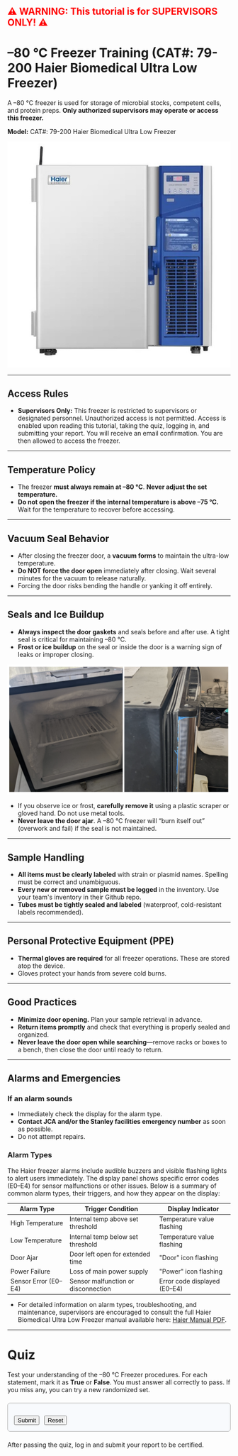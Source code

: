 <span style="color: red; font-size: 1.5em; font-weight: bold;">
&#9888;&#65039; WARNING: This tutorial is for SUPERVISORS ONLY! &#9888;&#65039;
</span>

# –80 °C Freezer Training (CAT#: 79-200 Haier Biomedical Ultra Low Freezer)

 A –80 °C freezer is used for storage of microbial stocks, competent cells, and protein preps. **Only authorized supervisors may operate or access this freezer.**

**Model:** CAT#: 79-200 Haier Biomedical Ultra Low Freezer

![Haier minus 80 freezer](../images/Haier_minus_80.jpeg)

---

## Access Rules

- **Supervisors Only:** This freezer is restricted to supervisors or designated personnel. Unauthorized access is not permitted. Access is enabled upon reading this tutorial, taking the quiz, logging in, and submitting your report. You will receive an email confirmation. You are then allowed to access the freezer.

---

## Temperature Policy

- The freezer **must always remain at –80 °C**. **Never adjust the set temperature.**
- **Do not open the freezer if the internal temperature is above –75 °C.** Wait for the temperature to recover before accessing.

---

## Vacuum Seal Behavior

- After closing the freezer door, a **vacuum forms** to maintain the ultra-low temperature.
- **Do NOT force the door open** immediately after closing. Wait several minutes for the vacuum to release naturally.
- Forcing the door risks bending the handle or yanking it off entirely.

---

## Seals and Ice Buildup

- **Always inspect the door gaskets** and seals before and after use. A tight seal is critical for maintaining –80 °C.
- **Frost or ice buildup** on the seal or inside the door is a warning sign of leaks or improper closing.

![Example of ice/frost buildup](../images/iced_up_freezer.png)

- If you observe ice or frost, **carefully remove it** using a plastic scraper or gloved hand. Do not use metal tools.
- **Never leave the door ajar**. A –80 °C freezer will “burn itself out” (overwork and fail) if the seal is not maintained.

---

## Sample Handling

- **All items must be clearly labeled** with strain or plasmid names. Spelling must be correct and unambiguous.
- **Every new or removed sample must be logged** in the inventory. Use your team's inventory in their Github repo.
- **Tubes must be tightly sealed and labeled** (waterproof, cold-resistant labels recommended).

---

## Personal Protective Equipment (PPE)

- **Thermal gloves are required** for all freezer operations. These are stored atop the device.
- Gloves protect your hands from severe cold burns.

---

## Good Practices

- **Minimize door opening.** Plan your sample retrieval in advance.
- **Return items promptly** and check that everything is properly sealed and organized.
- **Never leave the door open while searching**—remove racks or boxes to a bench, then close the door until ready to return.

---

## Alarms and Emergencies
### If an alarm sounds

- Immediately check the display for the alarm type.
- **Contact JCA and/or the Stanley facilities emergency number** as soon as possible.
- Do not attempt repairs.

### Alarm Types
The Haier freezer alarms include audible buzzers and visible flashing lights to alert users immediately. The display panel shows specific error codes (E0–E4) for sensor malfunctions or other issues. Below is a summary of common alarm types, their triggers, and how they appear on the display:

| Alarm Type         | Trigger Condition                 | Display Indicator            |
|--------------------|---------------------------------|-----------------------------|
| High Temperature   | Internal temp above set threshold | Temperature value flashing  |
| Low Temperature    | Internal temp below set threshold | Temperature value flashing  |
| Door Ajar          | Door left open for extended time  | "Door" icon flashing        |
| Power Failure      | Loss of main power supply         | "Power" icon flashing       |
| Sensor Error (E0–E4) | Sensor malfunction or disconnection | Error code displayed (E0–E4) |

- For detailed information on alarm types, troubleshooting, and maintenance, supervisors are encouraged to consult the full Haier Biomedical Ultra Low Freezer manual available here: [Haier Manual PDF](https://geneseesci.asset.akeneo.cloud/Technical_Documents/media/1362.pdf).


---

# Quiz

Test your understanding of the –80 °C Freezer procedures. For each statement, mark it as **True** or **False**. You must answer all correctly to pass. If you miss any, you can try a new randomized set.

<div id="minus80_quiz_container" style="border: 1px solid #aaa; border-radius: 6px; padding: 1em; margin: 1.5em 0; background: #f8fafd;">
  <form id="minus80_quiz_form">
    <div id="minus80_quiz_questions"></div>
    <div style="margin-top: 1em;">
      <button id="minus80_submit_btn" type="submit">Submit</button>
      <button id="minus80_reset_btn" type="button" style="margin-left: 0.5em;">Reset</button>
      <span id="minus80_status" role="status" aria-live="polite" style="margin-left: 1em;"></span>
    </div>
  </form>
</div>

<script>
(function() {
  const topics = [
    // 1. Purpose and use
    [
      {text: "The –80 °C freezer is used for storing microbial stocks, competent cells, and protein preparations.", answer: true},
      {text: "The –80 °C freezer is intended for storing food and beverages.", answer: false},
      {text: "Only biological samples should be stored in the –80 °C freezer.", answer: true},
      {text: "It is acceptable to store gloves inside the –80 °C freezer.", answer: false}
    ],
    // 2. Supervisors only
    [
      {text: "Only supervisors or designated personnel are allowed to operate or access the –80 °C freezer.", answer: true},
      {text: "Any lab member may access the –80 °C freezer without restriction.", answer: false},
      {text: "Unauthorized access to the –80 °C freezer is not permitted.", answer: true}
    ],
    // 3. Temperature policy and –75°C access limit
    [
      {text: "You must not open the freezer if the internal temperature is above –75 °C.", answer: true},
      {text: "It is safe to open the freezer at any temperature.", answer: false},
      {text: "Only open the freezer if the display shows –75 °C or colder.", answer: true},
      {text: "You may adjust the set temperature if the freezer is too cold.", answer: false}
    ],
    // 4. Vacuum seal behavior
    [
      {text: "A vacuum forms after closing the freezer door, so you should wait a few minutes before reopening.", answer: true},
      {text: "It is safe to force the freezer door open immediately after closing it.", answer: false},
      {text: "Forcing the freezer door open can damage the handle.", answer: true},
      {text: "The vacuum seal helps maintain the ultra-low temperature.", answer: true}
    ],
    // 5. Gasket and ice handling
    [
      {text: "Always inspect the door gaskets and seals before and after use.", answer: true},
      {text: "Ice or frost buildup on the seal is a warning sign of leaks.", answer: true},
      {text: "If you see frost, remove it carefully with a plastic scraper or gloved hand.", answer: true},
      {text: "Metal tools are recommended for removing ice from the freezer.", answer: false}
    ],
    // 6. Sample labeling and GitHub inventory
    [
      {text: "All samples must be clearly labeled with correct and unambiguous names.", answer: true},
      {text: "You do not need to log new or removed samples in the GitHub inventory.", answer: false},
      {text: "Tubes should be tightly sealed and labeled with waterproof, cold-resistant labels.", answer: true}
    ],
    // 7. PPE: thermal gloves
    [
      {text: "Thermal gloves must be worn for all freezer operations.", answer: true},
      {text: "Thermal gloves are optional when handling samples from the –80 °C freezer.", answer: false},
      {text: "Gloves protect your hands from severe cold burns.", answer: true}
    ],
    // 8. Good practices (door opening, retrieval)
    [
      {text: "Plan your sample retrieval in advance to minimize door opening time.", answer: true},
      {text: "It is best to leave the freezer door open while searching for samples.", answer: false},
      {text: "Remove racks or boxes to a bench and close the door until ready to return them.", answer: true}
    ],
    // 9. Alarm immediate actions
    [
      {text: "If an alarm sounds, immediately check the display for the alarm type.", answer: true},
      {text: "If the alarm sounds, attempt repairs yourself before contacting anyone.", answer: false},
      {text: "Contact JCA and/or Stanley facilities emergency number as soon as possible if an alarm occurs.", answer: true}
    ],
    // 10. Alarm types: E0–E4, flashing indicators
    [
      {text: "The freezer displays error codes E0–E4 for sensor malfunctions.", answer: true},
      {text: "Flashing icons or values on the display indicate an alarm condition.", answer: true},
      {text: "A flashing 'Door' icon means the door has been left open.", answer: true},
      {text: "The freezer never shows error codes on the display.", answer: false}
    ],
    // 11. Respect for equipment
    [
      {text: "Never leave the freezer door ajar, as this can cause the freezer to fail.", answer: true},
      {text: "Maintaining a tight seal on the freezer door is crucial.", answer: true},
      {text: "Forcing the door or leaving it open is acceptable if you are in a hurry.", answer: false}
    ]
  ];

  function pickVariants() {
    // For each topic, pick a random variant
    return topics.map(variants => variants[Math.floor(Math.random() * variants.length)]);
  }

  function shuffle(arr) {
    for (let i = arr.length - 1; i > 0; i--) {
      const j = Math.floor(Math.random() * (i + 1));
      [arr[i], arr[j]] = [arr[j], arr[i]];
    }
    return arr;
  }

  let quizItems = [];

  function renderQuiz() {
    quizItems = shuffle(pickVariants());
    const qDiv = document.getElementById("minus80_quiz_questions");
    qDiv.innerHTML = "";
    quizItems.forEach((item, idx) => {
      const qId = "minus80_q" + idx;
      const fieldset = document.createElement("fieldset");
      fieldset.style.marginBottom = "1em";
      fieldset.id = qId + "_fs";
      const legend = document.createElement("legend");
      legend.textContent = "Statement " + (idx + 1);
      legend.style.fontWeight = "bold";
      fieldset.appendChild(legend);
      const labelTrue = document.createElement("label");
      labelTrue.setAttribute("for", qId + "_true");
      labelTrue.style.marginRight = "1em";
      labelTrue.innerHTML = `<input type="radio" id="${qId}_true" name="${qId}" value="true" required> True`;
      const labelFalse = document.createElement("label");
      labelFalse.setAttribute("for", qId + "_false");
      labelFalse.innerHTML = `<input type="radio" id="${qId}_false" name="${qId}" value="false" required> False`;
      const statement = document.createElement("div");
      statement.textContent = item.text;
      statement.style.margin = "0.5em 0 0.5em 0";
      fieldset.appendChild(statement);
      fieldset.appendChild(labelTrue);
      fieldset.appendChild(labelFalse);
      qDiv.appendChild(fieldset);
    });
    document.getElementById("minus80_status").textContent = "";
    document.getElementById("minus80_submit_btn").disabled = false;
    document.getElementById("minus80_reset_btn").textContent = "Reset";
    enableInputs(true);
  }

  function enableInputs(enable) {
    quizItems.forEach((_, idx) => {
      const qId = "minus80_q" + idx;
      Array.from(document.getElementsByName(qId)).forEach(inp => {
        inp.disabled = !enable;
      });
    });
  }

  function checkQuiz(ev) {
    ev.preventDefault();
    let allCorrect = true, allAnswered = true;
    quizItems.forEach((item, idx) => {
      const qId = "minus80_q" + idx;
      const selected = Array.from(document.getElementsByName(qId)).find(inp => inp.checked);
      if (!selected) {
        allAnswered = false;
        return;
      }
      const correct = (selected.value === String(item.answer));
      if (!correct) allCorrect = false;
    });
    const status = document.getElementById("minus80_status");
    if (!allAnswered) {
      status.textContent = "Please answer all questions.";
      return;
    }
    if (allCorrect) {
      status.textContent = "✅ All correct! You have passed the quiz.";
      enableInputs(false);
      document.getElementById("minus80_submit_btn").disabled = true;
      document.getElementById("minus80_reset_btn").textContent = "New set";
      if (typeof progressManager !== 'undefined' && typeof progressManager.addCompletion === 'function') {
        progressManager.addCompletion('minus80_quiz', 'correct');
      }
    } else {
      status.textContent = "❌ Some answers are incorrect. Please review the tutorial and try again with a new set.";
      enableInputs(false);
      document.getElementById("minus80_submit_btn").disabled = true;
      document.getElementById("minus80_reset_btn").textContent = "New set";
    }
  }

  function resetQuiz() {
    renderQuiz();
  }

  document.addEventListener("DOMContentLoaded", function() {
    renderQuiz();
    document.getElementById("minus80_quiz_form").addEventListener("submit", checkQuiz);
    document.getElementById("minus80_reset_btn").addEventListener("click", resetQuiz);
  });
})();
</script>

After passing the quiz, log in and submit your report to be certified.